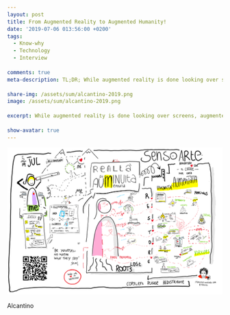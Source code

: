 ```yaml
---
layout: post
title: From Augmented Reality to Augmented Humanity!
date: '2019-07-06 013:56:00 +0200'
tags:
  - Know-why
  - Technology
  - Interview

comments: true
meta-description: TL;DR; While augmented reality is done looking over screens, augmented humanity can be done just by looking in the heart. While technology is creating a false reality, modern organisations are enhancing life through a  heart driven approach.

share-img: /assets/sum/alcantino-2019.png
image: /assets/sum/alcantino-2019.png

excerpt: While augmented reality is done looking over screens, augmented humanity can be done just by looking in the heart. While technology is creating a false reality, modern organisations are enhancing life through a  heart driven approach.

show-avatar: true
---
```


![Augmented Humanity](/assets/alcantino-2019.png)

Alcantino